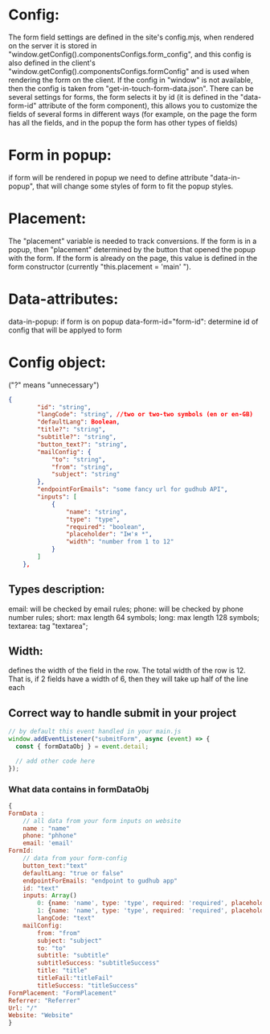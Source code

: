 # Config:

The form field settings are defined in the site's config.mjs, when rendered on the server it is stored in "window.getConfig().componentsConfigs.form_config", and this config is also defined in the client's "window.getConfig().componentsConfigs.formConfig" and is used when rendering the form on the client. If the config in "window" is not available, then the config is taken from "get-in-touch-form-data.json". There can be several settings for forms, the form selects it by id (it is defined in the "data-form-id" attribute of the form component), this allows you to customize the fields of several forms in different ways (for example, on the page the form has all the fields, and in the popup the form has other types of fields)

# Form in popup:

if form will be rendered in popup we need to define attribute "data-in-popup", that will change some styles of form to fit the popup styles.

# Placement:

The "placement" variable is needed to track conversions. If the form is in a popup, then "placement" determined by the button that opened the popup with the form. If the form is already on the page, this value is defined in the form constructor (currently "this.placement = 'main' ").

# Data-attributes:

data-in-popup: if form is on popup
data-form-id="form-id": determine id of config that will be applyed to form

# Config object:

("?" means "unnecessary")

```json
{
        "id": "string",
        "langCode": "string", //two or two-two symbols (en or en-GB)
        "defaultLang": Boolean,
        "title?": "string",
        "subtitle?": "string",
        "button_text?": "string",
        "mailConfig": {
            "to": "string",
            "from": "string",
            "subject": "string"
        },
        "endpointForEmails": "some fancy url for gudhub API",
        "inputs": [
            {
                "name": "string",
                "type": "type",
                "required": "boolean",
                "placeholder": "Ім'я *",
                "width": "number from 1 to 12"
            }
        ]
    },
```

## Types description:

email: will be checked by email rules;
phone: will be checked by phone number rules;
short: max length 64 symbols;
long: max length 128 symbols;
textarea: tag "textarea";

## Width:

defines the width of the field in the row. The total width of the row is 12. That is, if 2 fields have a width of 6, then they will take up half of the line each

## Correct way to handle submit in your project

```js
// by default this event handled in your main.js
window.addEventListener("submitForm", async (event) => {
  const { formDataObj } = event.detail;

  // add other code here
});
```

### What data contains in formDataObj

```js
{
FormData :
    // all data from your form inputs on website
    name : "name"
    phone: "phhone"
    email: 'email'
FormId:
    // data from your form-config
    button_text:"text"
    defaultLang: "true or false"
    endpointForEmails: "endpoint to gudhub app"
    id: "text"
    inputs: Array()
        0: {name: 'name', type: 'type', required: 'required', placeholder: "placeholder", width: 12}
        1: {name: 'name', type: 'type', required: 'required', placeholder: 'placeholder *', errorText: 'errorText', …}
        langCode: "text"
    mailConfig:
        from: "from"
        subject: "subject"
        to: "to"
        subtitle: "subtitle"
        subtitleSuccess: "subtitleSuccess"
        title: "title"
        titleFail:"titleFail"
        titleSuccess: "titleSuccess"
FormPlacement: "FormPlacement"
Referrer: "Referrer"
Url: "/"
Website: "Website"
}
```
